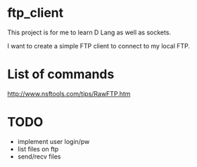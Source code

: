 # ftp_client

This project is for me to learn D Lang as well as sockets.

I want to create a simple FTP client to connect to my local FTP.

# List of commands
http://www.nsftools.com/tips/RawFTP.htm

# TODO
- implement user login/pw
- list files on ftp
- send/recv files
